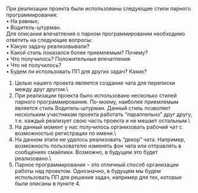 При реализации проекта были использованы следующие стили парного программирования:\
• На равных;\
• Водитель-штурман.\
Для описания впечатления о парном программировании необходимо ответить на следующие вопросы:\
• Какую задачу реализовывали?\
• Какой стиль показался более приемлемым? Почему?\
• Что получилось? Положительные впечатления\
• Что не получилось?\
• Будем ли использовать ПП для других задач? Каких?

1. Целью нашего проекта является создание чата для переписки между друг другом.\
2. При реализации проекта было использовано несколько стилей парного программирования. По-моему, наиболее приемлемым является стиль Водитель-штурман. Данный стиль позволяет нескольким участникам проекта работать “параллельно” друг другу, т.е. каждый реализует свою часть проекта и не мешает остальным.\
3. На данный момент у нас получилось организовать рабочий чат с возможностью регистрации по имени.\
4. На данном этапе не удалось реализовать “декор” чата. Например, возможность пользователю изменять фон чата или отправлять в сообщениях смайлики. Возможно, в будущем это будет реализовано.\
5. Парное программирование – это отличный способ организации работы над проектом. Однозначно, в будущем мы будем использовать ПП для решения задач, например для тех, которые были описаны в пункте 4.
